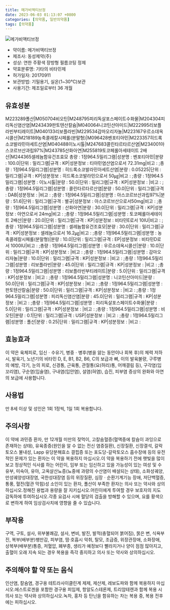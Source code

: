 ```yaml
---
title: 메가비액티브정
date: 2023-06-03 01:13:07 +0800
categories: [의약품, 일반의약품]
tags: [의약품]
---
```

![메가비액티브정](https://nedrug.mfds.go.kr/pbp/cmn/itemImageDownload/151308878099700120)

- 약이름: 메가비액티브정
- 제조사: 동성제약(주)
- 성상: 연한 주황색 장방형 필름코팅 정제
- 약효분류명: 기타의 비타민제
- 허가일자: 20170911
- 보관방법: 기밀용기, 실온(1~30℃)보관
- 사용기간: 제조일로부터 36 개월
## 유효성분
M223289폴산|M050704비오틴|M248795피리독살포스페이트수화물|M204304피리독신염산염|M243439판토텐산칼슘|M040064니코틴산아미드|M222995리보플라빈부티레이트|M040133리보플라빈|M229534감마오리자놀|M223167우르소데옥시콜산|M218189농축콜레칼시페롤(분말형)|M096428벤포티아민|M223357히드록소코발라민아세트산염|M040488이노시톨|M247683콜린타르타르산염|M234001아스코르브산과립97%|M243785산화아연|M255819토코페롤아세테이트 2배산|M244365셀레늄함유건조효모
총량 : 1정964.5밀리그램|성분명 : 벤포티아민|분량 : 100.0|단위 : 밀리그램|규격 : KP|성분정보 : 티아민염산염으로서 72.31mg|비고 : ;총량 : 1정964.5밀리그램|성분명 : 히드록소코발라민아세트산염|분량 : 0.05225|단위 : 밀리그램|규격 : KP|성분정보 : 히드록소코발라민으로서 50㎍|비고 : ;총량 : 1정964.5밀리그램|성분명 : 이노시톨|분량 : 50.0|단위 : 밀리그램|규격 : KP|성분정보 : |비고 : ;총량 : 1정964.5밀리그램|성분명 : 콜린타르타르산염|분량 : 50.0|단위 : 밀리그램|규격 : DAB|성분정보 : |비고 : ;총량 : 1정964.5밀리그램|성분명 : 아스코르브산과립97%|분량 : 51.6|단위 : 밀리그램|규격 : 별규|성분정보 : 아스코르브산으로서50mg|비고 : ;총량 : 1정964.5밀리그램|성분명 : 산화아연|분량 : 30.0|단위 : 밀리그램|규격 : KP|성분정보 : 아연으로서 24mg|비고 : ;총량 : 1정964.5밀리그램|성분명 : 토코페롤아세테이트 2배산|분량 : 20.0|단위 : 밀리그램|규격 : KP|성분정보 : 비타민E로서 10IU|비고 : ;총량 : 1정964.5밀리그램|성분명 : 셀레늄함유건조효모|분량 : 30.0|단위 : 밀리그램|규격 : KP|성분정보 : 셀레늄으로서 16.2㎍|비고 : ;총량 : 1정964.5밀리그램|성분명 : 농축콜레칼시페롤(분말형)|분량 : 10.0|단위 : 밀리그램|규격 : EP|성분정보 : 비타민D로서 1000IU|비고 : ;총량 : 1정964.5밀리그램|성분명 : 우르소데옥시콜산|분량 : 10.0|단위 : 밀리그램|규격 : KP|성분정보 : |비고 : ;총량 : 1정964.5밀리그램|성분명 : 감마오리자놀|분량 : 10.0|단위 : 밀리그램|규격 : KP|성분정보 : |비고 : ;총량 : 1정964.5밀리그램|성분명 : 리보플라빈|분량 : 45.0|단위 : 밀리그램|규격 : KP|성분정보 : |비고 : ;총량 : 1정964.5밀리그램|성분명 : 리보플라빈부티레이트|분량 : 5.0|단위 : 밀리그램|규격 : KP|성분정보 : |비고 : ;총량 : 1정964.5밀리그램|성분명 : 니코틴산아미드|분량 : 50.0|단위 : 밀리그램|규격 : KP|성분정보 : |비고 : ;총량 : 1정964.5밀리그램|성분명 : 판토텐산칼슘|분량 : 50.0|단위 : 밀리그램|규격 : KP|성분정보 : |비고 : ;총량 : 1정964.5밀리그램|성분명 : 피리독신염산염|분량 : 45.0|단위 : 밀리그램|규격 : KP|성분정보 : |비고 : ;총량 : 1정964.5밀리그램|성분명 : 피리독살포스페이트수화물|분량 : 5.0|단위 : 밀리그램|규격 : KP|성분정보 : |비고 : ;총량 : 1정964.5밀리그램|성분명 : 비오틴|분량 : 0.1|단위 : 밀리그램|규격 : USP|성분정보 : |비고 : ;총량 : 1정964.5밀리그램|성분명 : 폴산|분량 : 0.25|단위 : 밀리그램|규격 : KP|성분정보 : |비고 :
## 효능효과
이 약은 육체피로, 임신ㆍ수유기, 병중ㆍ병후(병을 앓는 동안이나 회복 후)의 체력 저하 시, 발육기, 노년기의 비타민 D, E, B1, B2, B6, C의 보급과 뼈, 이의 발육불량, 구루병의 예방, 각기, 눈의 피로, 신경통, 근육통, 관절통(요(허리)통, 어깨결림 등), 구각염(입꼬리염), 구순염(입술염), 구내염(입안염), 설염(혀염), 습진, 피부염 증상의 완화와 아연의 보급에 사용합니다.
## 사용법
만 8세 이상 및 성인은 1회 1정씩, 1일 1회 복용합니다.
## 주의사항
이 약에 과민증 환자, 만 12개월 미만의 젖먹이, 고칼슘혈증(혈액중에 칼슘이 과잉으로 존재하는 상태), 유육종증(원인을 알 수 없는 전신 염증질환), 신장질환, 신장결석, 갈락토오스 불내성, Lapp 유당분해효소 결핍증 또는 포도당-갈락토오스 흡수장애 등의 유전적인 문제가 있는 환자는 이 약을 복용하지 마십시오.이 약을 복용하기 전에 햇빛을 많이 보고 정상적인 식사를 하는 어린이, 임부 또는 임신하고 있을 가능성이 있는 여성 및 수유부, 미숙아, 유아, 고옥살산뇨증(뇨중에 과량의 수산염이 배설되는 상태), 소화성궤양, 만성궤양성대장염, 국한성대장염 등의 위장질환, 심장ㆍ순환기계기능 장애, 저단백혈증, 통풍, 혈전(혈관 막힘)성 소인이 있는 환자, 폴산이 부족한 환자는 의사 또는 약사와 상의하십시오.정해진 용법과 용량을 잘 지키십시오.어린이에게 투여할 경우 보호자의 지도 감독하에 투여하십시오.각종 요검사 시에 혈당의 검출을 방해할 수 있으며, 요를 황색으로 변하게 하여 임상검사치에 영향을 줄 수 있습니다.
## 부작용
구역, 구토, 설사, 위부불쾌감, 설사, 변비, 발진, 발적(충혈되어 붉어짐), 묽은 변, 식욕부진, 복부(배부분)팽만감, 피부염, 땀·호흡시 악취, 탈모, 조급증, 위장관장애, 소화장애, 상복부(배부분)통증, 저혈압, 폐부종, 생리가 예정보다 빨라지거나 양이 점점 많아지고, 출혈이 오래 지속 되는 경우 복용을 즉각 중지하고 의사 또는 약사와 상의하십시오.
## 주의해야 할 약 또는 음식
인산염, 칼슘염, 경구용 테트라사이클린계 제제, 제산제, 레보도파와 함께 복용하지 마십시오.에스트로겐을 포함한 경구용 피임제, 항알도스테론제, 트리암테렌과 함께 복용 시 의사 또는 약사와 상의하십시오.녹차, 홍차 등 탄닌을 함유하는 차는 복용 중, 복용 전후에는 피하십시오.
